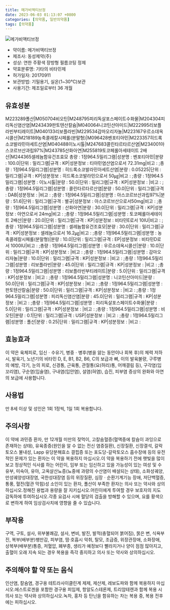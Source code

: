 ```yaml
---
title: 메가비액티브정
date: 2023-06-03 01:13:07 +0800
categories: [의약품, 일반의약품]
tags: [의약품]
---
```

![메가비액티브정](https://nedrug.mfds.go.kr/pbp/cmn/itemImageDownload/151308878099700120)

- 약이름: 메가비액티브정
- 제조사: 동성제약(주)
- 성상: 연한 주황색 장방형 필름코팅 정제
- 약효분류명: 기타의 비타민제
- 허가일자: 20170911
- 보관방법: 기밀용기, 실온(1~30℃)보관
- 사용기간: 제조일로부터 36 개월
## 유효성분
M223289폴산|M050704비오틴|M248795피리독살포스페이트수화물|M204304피리독신염산염|M243439판토텐산칼슘|M040064니코틴산아미드|M222995리보플라빈부티레이트|M040133리보플라빈|M229534감마오리자놀|M223167우르소데옥시콜산|M218189농축콜레칼시페롤(분말형)|M096428벤포티아민|M223357히드록소코발라민아세트산염|M040488이노시톨|M247683콜린타르타르산염|M234001아스코르브산과립97%|M243785산화아연|M255819토코페롤아세테이트 2배산|M244365셀레늄함유건조효모
총량 : 1정964.5밀리그램|성분명 : 벤포티아민|분량 : 100.0|단위 : 밀리그램|규격 : KP|성분정보 : 티아민염산염으로서 72.31mg|비고 : ;총량 : 1정964.5밀리그램|성분명 : 히드록소코발라민아세트산염|분량 : 0.05225|단위 : 밀리그램|규격 : KP|성분정보 : 히드록소코발라민으로서 50㎍|비고 : ;총량 : 1정964.5밀리그램|성분명 : 이노시톨|분량 : 50.0|단위 : 밀리그램|규격 : KP|성분정보 : |비고 : ;총량 : 1정964.5밀리그램|성분명 : 콜린타르타르산염|분량 : 50.0|단위 : 밀리그램|규격 : DAB|성분정보 : |비고 : ;총량 : 1정964.5밀리그램|성분명 : 아스코르브산과립97%|분량 : 51.6|단위 : 밀리그램|규격 : 별규|성분정보 : 아스코르브산으로서50mg|비고 : ;총량 : 1정964.5밀리그램|성분명 : 산화아연|분량 : 30.0|단위 : 밀리그램|규격 : KP|성분정보 : 아연으로서 24mg|비고 : ;총량 : 1정964.5밀리그램|성분명 : 토코페롤아세테이트 2배산|분량 : 20.0|단위 : 밀리그램|규격 : KP|성분정보 : 비타민E로서 10IU|비고 : ;총량 : 1정964.5밀리그램|성분명 : 셀레늄함유건조효모|분량 : 30.0|단위 : 밀리그램|규격 : KP|성분정보 : 셀레늄으로서 16.2㎍|비고 : ;총량 : 1정964.5밀리그램|성분명 : 농축콜레칼시페롤(분말형)|분량 : 10.0|단위 : 밀리그램|규격 : EP|성분정보 : 비타민D로서 1000IU|비고 : ;총량 : 1정964.5밀리그램|성분명 : 우르소데옥시콜산|분량 : 10.0|단위 : 밀리그램|규격 : KP|성분정보 : |비고 : ;총량 : 1정964.5밀리그램|성분명 : 감마오리자놀|분량 : 10.0|단위 : 밀리그램|규격 : KP|성분정보 : |비고 : ;총량 : 1정964.5밀리그램|성분명 : 리보플라빈|분량 : 45.0|단위 : 밀리그램|규격 : KP|성분정보 : |비고 : ;총량 : 1정964.5밀리그램|성분명 : 리보플라빈부티레이트|분량 : 5.0|단위 : 밀리그램|규격 : KP|성분정보 : |비고 : ;총량 : 1정964.5밀리그램|성분명 : 니코틴산아미드|분량 : 50.0|단위 : 밀리그램|규격 : KP|성분정보 : |비고 : ;총량 : 1정964.5밀리그램|성분명 : 판토텐산칼슘|분량 : 50.0|단위 : 밀리그램|규격 : KP|성분정보 : |비고 : ;총량 : 1정964.5밀리그램|성분명 : 피리독신염산염|분량 : 45.0|단위 : 밀리그램|규격 : KP|성분정보 : |비고 : ;총량 : 1정964.5밀리그램|성분명 : 피리독살포스페이트수화물|분량 : 5.0|단위 : 밀리그램|규격 : KP|성분정보 : |비고 : ;총량 : 1정964.5밀리그램|성분명 : 비오틴|분량 : 0.1|단위 : 밀리그램|규격 : USP|성분정보 : |비고 : ;총량 : 1정964.5밀리그램|성분명 : 폴산|분량 : 0.25|단위 : 밀리그램|규격 : KP|성분정보 : |비고 :
## 효능효과
이 약은 육체피로, 임신ㆍ수유기, 병중ㆍ병후(병을 앓는 동안이나 회복 후)의 체력 저하 시, 발육기, 노년기의 비타민 D, E, B1, B2, B6, C의 보급과 뼈, 이의 발육불량, 구루병의 예방, 각기, 눈의 피로, 신경통, 근육통, 관절통(요(허리)통, 어깨결림 등), 구각염(입꼬리염), 구순염(입술염), 구내염(입안염), 설염(혀염), 습진, 피부염 증상의 완화와 아연의 보급에 사용합니다.
## 사용법
만 8세 이상 및 성인은 1회 1정씩, 1일 1회 복용합니다.
## 주의사항
이 약에 과민증 환자, 만 12개월 미만의 젖먹이, 고칼슘혈증(혈액중에 칼슘이 과잉으로 존재하는 상태), 유육종증(원인을 알 수 없는 전신 염증질환), 신장질환, 신장결석, 갈락토오스 불내성, Lapp 유당분해효소 결핍증 또는 포도당-갈락토오스 흡수장애 등의 유전적인 문제가 있는 환자는 이 약을 복용하지 마십시오.이 약을 복용하기 전에 햇빛을 많이 보고 정상적인 식사를 하는 어린이, 임부 또는 임신하고 있을 가능성이 있는 여성 및 수유부, 미숙아, 유아, 고옥살산뇨증(뇨중에 과량의 수산염이 배설되는 상태), 소화성궤양, 만성궤양성대장염, 국한성대장염 등의 위장질환, 심장ㆍ순환기계기능 장애, 저단백혈증, 통풍, 혈전(혈관 막힘)성 소인이 있는 환자, 폴산이 부족한 환자는 의사 또는 약사와 상의하십시오.정해진 용법과 용량을 잘 지키십시오.어린이에게 투여할 경우 보호자의 지도 감독하에 투여하십시오.각종 요검사 시에 혈당의 검출을 방해할 수 있으며, 요를 황색으로 변하게 하여 임상검사치에 영향을 줄 수 있습니다.
## 부작용
구역, 구토, 설사, 위부불쾌감, 설사, 변비, 발진, 발적(충혈되어 붉어짐), 묽은 변, 식욕부진, 복부(배부분)팽만감, 피부염, 땀·호흡시 악취, 탈모, 조급증, 위장관장애, 소화장애, 상복부(배부분)통증, 저혈압, 폐부종, 생리가 예정보다 빨라지거나 양이 점점 많아지고, 출혈이 오래 지속 되는 경우 복용을 즉각 중지하고 의사 또는 약사와 상의하십시오.
## 주의해야 할 약 또는 음식
인산염, 칼슘염, 경구용 테트라사이클린계 제제, 제산제, 레보도파와 함께 복용하지 마십시오.에스트로겐을 포함한 경구용 피임제, 항알도스테론제, 트리암테렌과 함께 복용 시 의사 또는 약사와 상의하십시오.녹차, 홍차 등 탄닌을 함유하는 차는 복용 중, 복용 전후에는 피하십시오.
